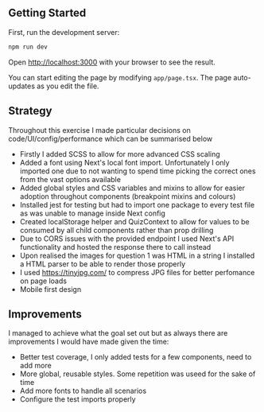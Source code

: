 ## Getting Started

First, run the development server:

```bash
npm run dev
```

Open [http://localhost:3000](http://localhost:3000) with your browser to see the result.

You can start editing the page by modifying `app/page.tsx`. The page auto-updates as you edit the file.

## Strategy

Throughout this exercise I made particular decisions on code/UI/config/performance which can be summarised below

- Firstly I added SCSS to allow for more advanced CSS scaling
- Added a font using Next's local font import. Unfortunately I only imported one due to not wanting to spend time picking the correct ones from the vast options available
- Added global styles and CSS variables and mixins to allow for easier adoption throughout components (breakpoint mixins and colours)
- Installed jest for testing but had to import one package to every test file as was unable to manage inside Next config
- Created localStorage helper and QuizContext to allow for values to be consumed by all child components rather than prop drilling
- Due to CORS issues with the provided endpoint I used Next's API functionality and hosted the response there to call instead
- Upon realised the images for question 1 was HTML in a string I installed a HTML parser to be able to render those properly
- I used https://tinyjpg.com/ to compress JPG files for better perfomance on page loads
- Mobile first design

## Improvements

I managed to achieve what the goal set out but as always there are improvements I would have made given the time:

- Better test coverage, I only added tests for a few components, need to add more
- More global, reusable styles. Some repetition was useed for the sake of time
- Add more fonts to handle all scenarios
- Configure the test imports properly


